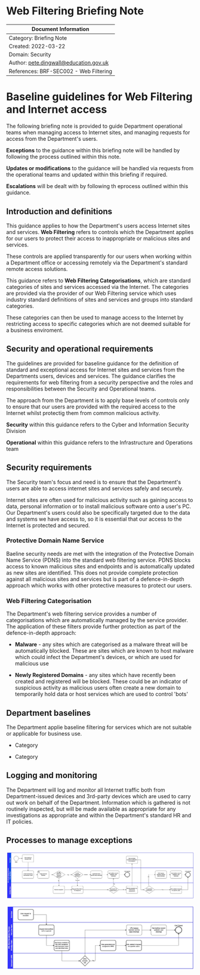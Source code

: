
# Web Filtering Briefing Note

| Document Information |
------------------------|
| Category: Briefing Note |
| Created: 2022-03-22 |
| Domain: Security |
| Author: pete.dingwall@education.gov.uk |
| References: BRF-SEC002 - Web Filtering |

# Baseline guidelines for Web Filtering and Internet access

The following briefing note is provided to guide Department operational teams when managing access to Internet sites, and managing requests for access from the Department's users.

**Exceptions** to the guidance within this briefing note will be handled by following the process outlined within this note.

**Updates or modifications** to the guidance will be handled via requests from the operational teams and updated within this briefing if required.

**Escalations** will be dealt with by following th eprocess outlined within this guidance.

## Introduction and definitions

This guidance applies to how the Department's users access Internet sites and services. **Web Filtering** refers to controls which the Department applies for our users to protect their access to inappropriate or malicious sites and services.

These controls are applied transparently for our users when working within a Department office or accessing remotely via the Department's standard remote access solutions.

This guidance refers to **Web Filtering Categorisations**, which are standard categories of sites and services accessed via the Internet. The categories are provided via the provider of our Web Filtering service which uses industry standard definitions of sites and services and groups into standard categories.

These categories can then be used to manage access to the Internet by restricting access to specific categories which are not deemed suitable for a business enviroment.

## Security and operational requirements

The guidelines are provided for baseline guidance for the definition of standard and exceptional access for Internet sites and services from the Departments users, devices and services. The guidance clarifies the requirements for web filtering from a security perspective and the roles and responsibilities between the Security and Operational teams.

The approach from the Department is to apply base levels of controls only to ensure that our users are provided with the required access to the Internet whilst protectig them from common malicious activity.

**Security** within this guidance refers to the Cyber and Information Security Division

**Operational** within this guidance refers to the Infrastructure and Operations team

## Security requirements

The Security team's focus and need is to ensure that the Department's users are able to access internet sites and services safely and securely.

Internet sites are often used for malicious activity such as gaining access to data, personal information or to install malicious software onto a user's PC. Our Department's users could also be specifically targeted due to the data and systems we have access to, so it is essential that our access to the Internet is protected and secured.

### Protective Domain Name Service

Baeline security needs are met with the integration of the Protective Domain Name Service (PDNS) into the standard web filtering service. PDNS blocks access to known malicious sites and endpoints and is automatically updated as new sites are identified. This does not provide complete protection against all malicious sites and services but is part of a defence-in-depth approach which works with other protective measures to protect our users.

### Web Filtering Categorisation

The Department's web filtering service provides a number of categorisations which are automatically managed by the service provider. The application of these filters provide further protection as part of the defence-in-depth approach:

 - **Malware** - any sites which are categorised as a malware threat will be automatically blocked. These are sites which are known to host malware which could infect the Department's devices, or which are used for malicious use

 - **Newly Registered Domains** - any sites which have recently been created and registered will be blocked. These could be an indicator of suspicious  activity as malicious users often create a new domain to temporarily hold data or host services which are used to control 'bots'

## Department baselines

 The Department applie baseline filtering for services which are not suitable or applicable for business use.

 - Category

 - Category


## Logging and monitoring

The Department will log and monitor all Internet traffic both from Department-issued devices and 3rd-party devices which are used to carry out work on behalf of the Department. Information which is gathered is not routinely inspected, but will be made available as appropriate for any investigations as appropriate and within the Department's standard HR and IT policies.

## Processes to manage exceptions



![Process for managing URL blocks](images/URL-Block-Process.jpg)

![Process for managing URL block escalations](images/URL-Block-Escalation-Process.jpg)



